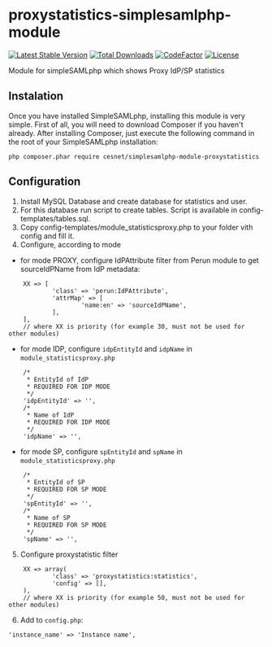 # proxystatistics-simplesamlphp-module
[![Latest Stable Version](https://poser.pugx.org/cesnet/simplesamlphp-module-proxystatistics/v/stable)](https://packagist.org/packages/cesnet/simplesamlphp-module-proxystatistics)
[![Total Downloads](https://poser.pugx.org/cesnet/simplesamlphp-module-proxystatistics/downloads)](https://packagist.org/packages/cesnet/simplesamlphp-module-proxystatistics)
[![CodeFactor](https://www.codefactor.io/repository/github/cesnet/proxystatistics-simplesamlphp-module/badge)](https://www.codefactor.io/repository/github/cesnet/proxystatistics-simplesamlphp-module)
[![License](https://poser.pugx.org/cesnet/simplesamlphp-module-proxystatistics/license)](https://packagist.org/packages/cesnet/simplesamlphp-module-proxystatistics)

Module for simpleSAMLphp which shows Proxy IdP/SP statistics

## Instalation
Once you have installed SimpleSAMLphp, installing this module is very simple. First of all, you will need to download Composer if you haven't already. After installing Composer, just execute the following command in the root of your SimpleSAMLphp installation:

`php composer.phar require cesnet/simplesamlphp-module-proxystatistics`


## Configuration
1. Install MySQL Database and create database for statistics and user. 
2. For this database run script to create tables. Script is available in config-templates/tables.sql.
3. Copy config-templates/module_statisticsproxy.php to your folder vith config and fill it.
4. Configure, according to mode
* for mode PROXY, configure IdPAttribute filter from Perun module to get sourceIdPName from IdP metadata:  
```
    XX => [
            'class' => 'perun:IdPAttribute',
            'attrMap' => [
                    'name:en' => 'sourceIdPName',
            ],
    ],
    // where XX is priority (for example 30, must not be used for other modules)
```
* for mode IDP, configure `idpEntityId` and `idpName` in `module_statisticsproxy.php`
```
    /*
     * EntityId of IdP
     * REQUIRED FOR IDP MODE
     */
    'idpEntityId' => '',
    /*
     * Name of IdP
     * REQUIRED FOR IDP MODE
     */
    'idpName' => '',
```
* for mode SP, configure `spEntityId` and `spName` in `module_statisticsproxy.php`
```
    /*
     * EntityId of SP
     * REQUIRED FOR SP MODE
     */
    'spEntityId' => '',
    /*
     * Name of SP
     * REQUIRED FOR SP MODE
     */
    'spName' => '',
```
5. Configure proxystatistic filter
```
    XX => array(
            'class' => 'proxystatistics:statistics',
            'config' => [],
    ),                
    // where XX is priority (for example 50, must not be used for other modules)
```
6. Add to `config.php`:
```
'instance_name' => 'Instance name',
```
